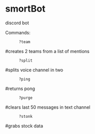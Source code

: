# smortBot
discord bot 

Commands: 

          ?team
#creates 2 teams from a list of mentions 

          ?split
#splits voice channel in two

          ?ping
#returns pong

          ?purge
#clears last 50 messages in text channel  

          ?stonk
#grabs stock data          
